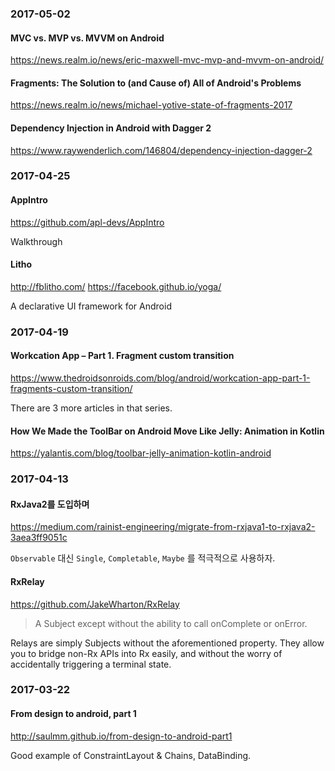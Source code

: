 ### 2017-05-02

#### MVC vs. MVP vs. MVVM on Android

https://news.realm.io/news/eric-maxwell-mvc-mvp-and-mvvm-on-android/

#### Fragments: The Solution to (and Cause of) All of Android's Problems

https://news.realm.io/news/michael-yotive-state-of-fragments-2017

#### Dependency Injection in Android with Dagger 2

https://www.raywenderlich.com/146804/dependency-injection-dagger-2


### 2017-04-25

#### AppIntro

https://github.com/apl-devs/AppIntro

Walkthrough

#### Litho

http://fblitho.com/
https://facebook.github.io/yoga/

A declarative UI framework for Android


### 2017-04-19

#### Workcation App – Part 1. Fragment custom transition 

https://www.thedroidsonroids.com/blog/android/workcation-app-part-1-fragments-custom-transition/

There are 3 more articles in that series.

#### How We Made the ToolBar on Android Move Like Jelly: Animation in Kotlin

https://yalantis.com/blog/toolbar-jelly-animation-kotlin-android


### 2017-04-13

#### RxJava2를 도입하며

https://medium.com/rainist-engineering/migrate-from-rxjava1-to-rxjava2-3aea3ff9051c

`Observable` 대신 `Single`, `Completable`, `Maybe` 를 적극적으로 사용하자.

#### RxRelay

https://github.com/JakeWharton/RxRelay

> A Subject except without the ability to call onComplete or onError.

Relays are simply Subjects without the aforementioned property. They allow you to bridge non-Rx APIs into Rx easily, and without the worry of accidentally triggering a terminal state.


### 2017-03-22

#### From design to android, part 1

http://saulmm.github.io/from-design-to-android-part1

Good example of ConstraintLayout & Chains, DataBinding.